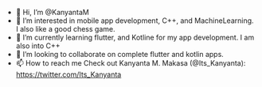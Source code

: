 - 👋 Hi, I’m @KanyantaM
- 👀 I’m interested in mobile app development, C++, and MachineLearning. I also like a good chess game.
- 🌱 I’m currently learning flutter, and Kotline for my app development. I am also into C++
- 💞️ I’m looking to collaborate on complete flutter and kotlin apps.
- 📫 How to reach me Check out Kanyanta M. Makasa (@Its_Kanyanta): https://twitter.com/Its_Kanyanta

<!---
KanyantaM/KanyantaM is a ✨ special ✨ repository because its `README.md` (this file) appears on your GitHub profile.
You can click the Preview link to take a look at your changes.
--->
